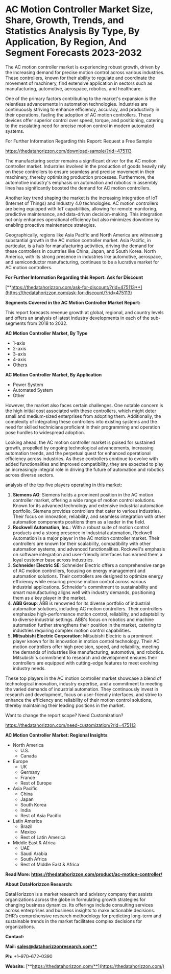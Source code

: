 ﻿# **AC Motion Controller Market Size, Share, Growth, Trends, and Statistics Analysis By Type, By Application, By Region, And Segment Forecasts 2023-2032**

The AC motion controller market is experiencing robust growth, driven by the increasing demand for precise motion control across various industries. These controllers, known for their ability to regulate and coordinate the movement of machinery, find extensive application in sectors such as manufacturing, automotive, aerospace, robotics, and healthcare.

One of the primary factors contributing to the market's expansion is the relentless advancements in automation technologies. Industries are continuously striving to enhance efficiency, accuracy, and productivity in their operations, fueling the adoption of AC motion controllers. These devices offer superior control over speed, torque, and positioning, catering to the escalating need for precise motion control in modern automated systems.

For Further Information Regarding this Report: Request a Free Sample

<https://thedatahorizzon.com/download-sample/?rid=475113>

The manufacturing sector remains a significant driver for the AC motion controller market. Industries involved in the production of goods heavily rely on these controllers to ensure seamless and precise movement in their machinery, thereby optimizing production processes. Furthermore, the automotive industry's emphasis on automation and robotics in assembly lines has significantly boosted the demand for AC motion controllers.

Another key trend shaping the market is the increasing integration of IoT (Internet of Things) and Industry 4.0 technologies. AC motion controllers are being equipped with IoT capabilities, allowing for remote monitoring, predictive maintenance, and data-driven decision-making. This integration not only enhances operational efficiency but also minimizes downtime by enabling proactive maintenance strategies.

Geographically, regions like Asia Pacific and North America are witnessing substantial growth in the AC motion controller market. Asia Pacific, in particular, is a hub for manufacturing activities, driving the demand for these controllers in countries like China, Japan, and South Korea. North America, with its strong presence in industries like automotive, aerospace, and semiconductor manufacturing, continues to be a lucrative market for AC motion controllers.

**For Further Information Regarding this Report: Ask for Discount**

[**https://thedatahorizzon.com/ask-for-discount/?rid=475113**](https://thedatahorizzon.com/ask-for-discount/?rid=475113)


**Segments Covered in the AC Motion Controller Market Report:**

This report forecasts revenue growth at global, regional, and country levels and offers an analysis of latest industry developments in each of the sub-segments from 2018 to 2032.

**AC Motion Controller Market, By Type**

- 1-axis
- 2-axis
- 3-axis
- 4-axis
- Others

**AC Motion Controller Market, By Application**

- Power System
- Automated System
- Other

However, the market also faces certain challenges. One notable concern is the high initial cost associated with these controllers, which might deter small and medium-sized enterprises from adopting them. Additionally, the complexity of integrating these controllers into existing systems and the need for skilled technicians proficient in their programming and operation pose hurdles to widespread adoption.

Looking ahead, the AC motion controller market is poised for sustained growth, propelled by ongoing technological advancements, increasing automation trends, and the perpetual quest for enhanced operational efficiency across industries. As these controllers continue to evolve with added functionalities and improved compatibility, they are expected to play an increasingly integral role in driving the future of automation and robotics across diverse sectors.



analysis of the top five players operating in this market:

1. **Siemens AG**: Siemens holds a prominent position in the AC motion controller market, offering a wide range of motion control solutions. Known for its advanced technology and extensive industrial automation portfolio, Siemens provides controllers that cater to various industries. Their focus on innovation, reliability, and seamless integration with other automation components positions them as a leader in the field.
1. **Rockwell Automation, Inc.**: With a robust suite of motion control products and a strong presence in industrial automation, Rockwell Automation is a major player in the AC motion controller market. Their controllers are known for their scalability, compatibility with other automation systems, and advanced functionalities. Rockwell's emphasis on software integration and user-friendly interfaces has earned them a loyal customer base across industries.
1. **Schneider Electric SE**: Schneider Electric offers a comprehensive range of AC motion controllers, focusing on energy management and automation solutions. Their controllers are designed to optimize energy efficiency while ensuring precise motion control across various industrial applications. Schneider's commitment to sustainability and smart manufacturing aligns well with industry demands, positioning them as a key player in the market.
1. **ABB Group**: ABB is renowned for its diverse portfolio of industrial automation solutions, including AC motion controllers. Their controllers emphasize high-performance motion control, reliability, and adaptability to diverse industrial settings. ABB's focus on robotics and machine automation further strengthens their position in the market, catering to industries requiring complex motion control capabilities.
1. **Mitsubishi Electric Corporation**: Mitsubishi Electric is a prominent player known for its innovation in motion control technology. Their AC motion controllers offer high precision, speed, and reliability, meeting the demands of industries like manufacturing, automotive, and robotics. Mitsubishi's commitment to research and development ensures their controllers are equipped with cutting-edge features to meet evolving industry needs.

These top players in the AC motion controller market showcase a blend of technological innovation, industry expertise, and a commitment to meeting the varied demands of industrial automation. They continuously invest in research and development, focus on user-friendly interfaces, and strive to enhance the efficiency and reliability of their motion control solutions, thereby maintaining their leading positions in the market.

Want to change the report scope? Need Customization?

<https://thedatahorizzon.com/need-customization/?rid=475113>



**AC Motion Controller Market: Regional Insights**

- North America
  - U.S.
  - Canada
- Europe
  - UK
  - Germany
  - France
  - Rest of Europe
- Asia Pacific
  - China
  - Japan
  - South Korea
  - India
  - Rest of Asia Pacific
- Latin America
  - Brazil
  - Mexico
  - Rest of Latin America
- Middle East & Africa
  - UAE
  - Saudi Arabia
  - South Africa
  - Rest of Middle East & Africa

**Read More: https://thedatahorizzon.com/product/ac-motion-controller/**

**About DataHorizzon Research:**

DataHorizzon is a market research and advisory company that assists organizations across the globe in formulating growth strategies for changing business dynamics. Its offerings include consulting services across enterprises and business insights to make actionable decisions. DHR’s comprehensive research methodology for predicting long-term and sustainable trends in the market facilitates complex decisions for organizations.

**Contact:**

**Mail: [sales@datahorizzonresearch.com**](mailto:sales@datahorizzonresearch.com)**

**Ph:** +1–970–672–0390

**Website:** [**https://thedatahorizzon.com/**](https://thedatahorizzon.com/)

